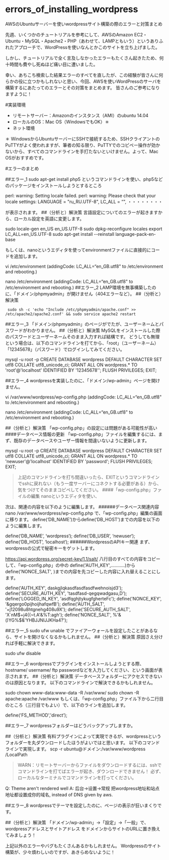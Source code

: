 # errors_of_installing_wordpress
AWSのUbuntuサーバーを使いwordpressサイト構築の際のエラーと対策まとめ

先週、いくつかのチュートリアルを参考にして、AWSのAmazon EC2・Ubuntu・MySQL・Apache2・PHP（あわせて、LAMPともいう）というありふれたアプローチで、WordPressを使いなんとかこのサイトを立ち上げました。

しかし、チュートリアルで全く言及しなかったエラーもたくさん起きたため、何十時間も費やし死ぬほど痛い目に遭いました。

幸い、あちこち検索した結果エラーのすべてを直したが、この経験が皆さんに何らかの役に立つかもしれないと思い、今回、AWSを使いWordPressのサーバを構築するにあたってのエラーとその対策をまとめます。
皆さんのご参考になりますように！

#実装環境
* リモートサーバー：Amazonのインスタンス（AMI）のubuntu 14.04
* ローカルのOS：Mac OS（WindowsでもOK）＊
* ネット環境

＊ WindowsからUbuntuサーバーにSSHで接続するため、SSHクライアントのPuTTYがよく使われますが、筆者の知る限り、PuTTYでのコピペー操作が効かないから、すべてのコマンドラインを手打たないといけません。よって、Mac OSがおすすめです。

#エラーのまとめ

##エラー_1
  sudo apt-get install php5
というコマンドラインを使い、php5などのパッケージをインストールしようとするところ

  perl: warning: Setting locale failed.
  perl: warning: Please check that your locale settings:
     LANGUAGE = "ru_RU.UTF-8",
     LC_ALL = “",
      ・・・・・・・・

が表示されます。
##（分析と）解決策
言語設定についてのエラーが起きますから、ローカル設定を英語に変更します。

  sudo locale-gen en_US en_US.UTF-8
  sudo dpkg-reconfigure locales
  export LC_ALL=en_US.UTF-8
  sudo apt-get install --reinstall language-pack-en-base

もしくは、nanoというエディタを使ってenvironmentファイルに直接的にコードを追加します。

  vi /etc/environment
   (addingCode:   LC_ALL=“en_GB.utf8"   to /etc/environment and
  rebooting.)

  nano /etc/environment
  (addingCode:   LC_ALL=“en_GB.utf8"   to /etc/environment and    rebooting.)
##エラー_2
LAMP環境を無事構築したのに、「ドメイン/phpmyadmin」が開けません（404エラーなど）。
##（分析と）解決策

     sudo sh -c 'echo "Include /etc/phpmyadmin/apache.conf" >> /etc/apache2/apache2.conf' && sudo service apache2 restart


##エラー_3
「ドメイン/phpmyadmin」のページがでたが、ユーザーネームとパスワードがわかりません。
##（分析と）解決策
MySQLをインストールした際のパスワードとユーザーネームそのまま入力すれば結構です。
どうしても無理という場合は、以下のコマンドラインを打てから、「root」（ユーザーネーム）「12345678」（パスワード）でログインしてみてください。

  mysql -u root -p
  CREATE DATABASE wordpress DEFAULT CHARACTER SET utf8 COLLATE utf8_unicode_ci;
  GRANT ALL ON wordpress.* TO 'root'@'localhost' IDENTIFIED BY '12345678'';
  FLUSH PRIVILEGES;
  EXIT;

##エラー_4
wordpressを実装したのに、「ドメイン/wp-admin」ページを開けません。



  vi /var/www/wordpress/wp-config.php
   (addingCode:   LC_ALL=“en_GB.utf8"   to /etc/environment and
  rebooting.)

  nano /etc/environment
  (addingCode:   LC_ALL=“en_GB.utf8"   to /etc/environment and    rebooting.)

##（分析と）解決策
「wp-config.php」の設定には問題がある可能性が高い
####データベース情報の更新
「wp-config.php」ファイルを編集するには、まず、既存のデータベースやユーザー情報を間違いないように更新します。

  mysql -u root -p
  CREATE DATABASE wordpress DEFAULT CHARACTER SET utf8 COLLATE utf8_unicode_ci;
  GRANT ALL ON wordpress.* TO 'newuser'@'localhost' IDENTIFIED BY 'password';
  FLUSH PRIVILEGES;
  EXIT;
> 上記のコマンドラインを打ち間違いったら、EXITというコマンドラインでsshに戻れない（もう一度サーバーにコネクトする必要がある）から、気をつけてそのままコピペしてください。
####「wp-config.php」ファイルの編集
nanoというエディタを使い、


次は、関連の内容を以下のように編集します。
######データベース関連内容
    nano /var/www/wordpress/wp-config.php
で、「wp-config.php」編集の画面に移ります。
define(‘DB_NAME’)からdefine(‘DB_HOST’)までの内容を以下のように編集します。

  define(‘DB_NAME’, ‘wordpress‘);
  define(‘DB_USER’, ‘newuser‘);
  define(‘DB_HOST’, ‘localhost‘);
######WordpressのAPIキー関連
まず、wordpressの公式で秘密キーをゲットします。

https://api.wordpress.org/secret-key/1.1/salt/
八行目のすべての内容をコピーして、「wp-config.php」の中の
define('AUTH_KEY',...........)からdefine('NONCE_SALT', )までの内容を先コピーした内容に入れ替えることにします。

  define('AUTH_KEY', daskgjlqkasdfasdfasdfwehnoisjd3');
  define('SECURE_AUTH_KEY',  'tasdfasd-qegqwadgasu,D');
  define('LOGGED_IN_KEY',    'asdfqghjtykugfgherteFc');
  define('NONCE_KEY',        '&gqergo0pijhoijhafqwfB');
  define('AUTH_SALT',        '+j12098u8htgnehg408u9X');
  define('SECURE_AUTH_SALT', 'X`nM$+j4{(~t.A'&%T:agh');
  define('NONCE_SALT',     %'&()YG%$&'YHBJJNIJJKHa4?');


##エラー_5
sudo ufw unable
でファイアーウォールを設定したことがあるなら、サイトを開けなくなるかもしれません。
##（分析と）解決策
原因さえ分ければ手軽に解決できます。

  sudo ufw disable

##エラー_6
wordpressでプラグインをインストールしようとする際、hostname/ username/ ftp passwordなどを入力してください、という画面が表示されます。
##（分析と）解決策
データベースフォルダーにアクセスできないのは原因となります。
以下のコマンドラインで解決できるかもしれません。

  sudo chown www-data:www-data -R /var/www/
  sudo chown -R apache:apache /var/www
もしくは、「wp-config.php」ファイル下から二行目のところ（三行目でもよい）で、以下のラインを追加します。

  define('FS_METHOD','direct’);

##エラー_7
wordpressフォルダーはどうバックアップしますか。

##（分析と）解決策
有料プラグインによって実現できるが、wordpressというフォルダーを丸ダウンロードしたほうがよいではと思います。
以下のコマンドラインで実現します。
scp -r ubuntu@ドメイン:/var/www/wordpress /LocalPath
> WARN：リモートサーバーからファイルをダウンロードするには、sshでコマンドラインを打てばエラーが起き、ダウンロードできません！
必ず、ローカルなターミナルでコマンドラインを打ってください。


Q: Theme aren't rendered well
A: 后台->设置->常规
把wordpress地址和站点地址都设置成你的域名, instead of DNS given by aws.

##エラー_8
wordpressでテーマを設定したのに、ページの表示が狂いまくりです。

##（分析と）解決策
「ドメイン/wp-admin」→「設定」→「一般」で、wordpressアドレスとサイトアドレス をドメインからサイトのURLに置き換えてみましょう！

上記以外のエラーやバグもたくさんあるかもしれません。
Wordpressのサイト構築が、少々煩わしいのですが、あきらめないように！
